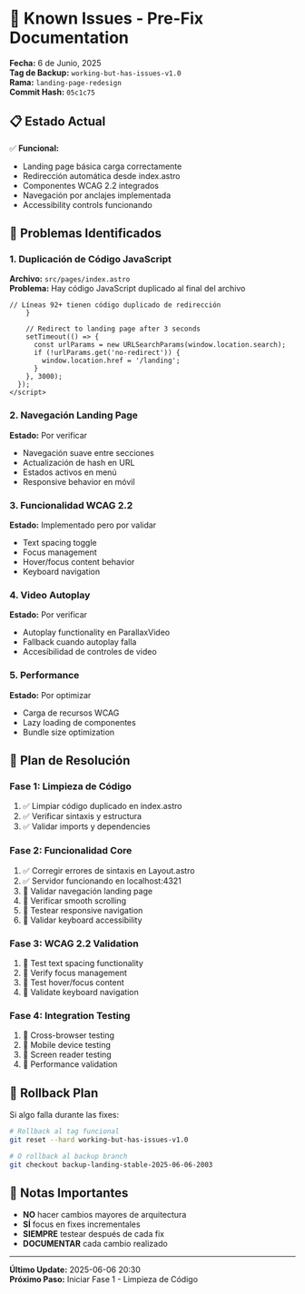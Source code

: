 # 🚨 Known Issues - Pre-Fix Documentation

**Fecha:** 6 de Junio, 2025  
**Tag de Backup:** `working-but-has-issues-v1.0`  
**Rama:** `landing-page-redesign`  
**Commit Hash:** `05c1c75`

## 📋 Estado Actual

✅ **Funcional:**
- Landing page básica carga correctamente
- Redirección automática desde index.astro
- Componentes WCAG 2.2 integrados
- Navegación por anclajes implementada
- Accessibility controls funcionando

## 🐛 Problemas Identificados

### 1. **Duplicación de Código JavaScript**
**Archivo:** `src/pages/index.astro`  
**Problema:** Hay código JavaScript duplicado al final del archivo
```astro
// Líneas 92+ tienen código duplicado de redirección
    }
    
    // Redirect to landing page after 3 seconds
    setTimeout(() => {
      const urlParams = new URLSearchParams(window.location.search);
      if (!urlParams.get('no-redirect')) {
        window.location.href = '/landing';
      }
    }, 3000);
  });
</script>
```

### 2. **Navegación Landing Page**
**Estado:** Por verificar
- Navegación suave entre secciones
- Actualización de hash en URL
- Estados activos en menú
- Responsive behavior en móvil

### 3. **Funcionalidad WCAG 2.2**
**Estado:** Implementado pero por validar
- Text spacing toggle
- Focus management
- Hover/focus content behavior
- Keyboard navigation

### 4. **Video Autoplay**
**Estado:** Por verificar
- Autoplay functionality en ParallaxVideo
- Fallback cuando autoplay falla
- Accesibilidad de controles de video

### 5. **Performance**
**Estado:** Por optimizar
- Carga de recursos WCAG
- Lazy loading de componentes
- Bundle size optimization

## 🎯 Plan de Resolución

### **Fase 1: Limpieza de Código**
1. ✅ Limpiar código duplicado en index.astro
2. ✅ Verificar sintaxis y estructura
3. ✅ Validar imports y dependencies

### **Fase 2: Funcionalidad Core**
1. ✅ Corregir errores de sintaxis en Layout.astro
2. ✅ Servidor funcionando en localhost:4321
3. 🔄 Validar navegación landing page
4. 🔄 Verificar smooth scrolling
5. 🔄 Testear responsive navigation
6. 🔄 Validar keyboard accessibility

### **Fase 3: WCAG 2.2 Validation**
1. 🔄 Test text spacing functionality
2. 🔄 Verify focus management
3. 🔄 Test hover/focus content
4. 🔄 Validate keyboard navigation

### **Fase 4: Integration Testing**
1. 🔄 Cross-browser testing
2. 🔄 Mobile device testing
3. 🔄 Screen reader testing
4. 🔄 Performance validation

## 🚨 Rollback Plan

Si algo falla durante las fixes:

```bash
# Rollback al tag funcional
git reset --hard working-but-has-issues-v1.0

# O rollback al backup branch
git checkout backup-landing-stable-2025-06-06-2003
```

## 📝 Notas Importantes

- **NO** hacer cambios mayores de arquitectura
- **SÍ** focus en fixes incrementales
- **SIEMPRE** testear después de cada fix
- **DOCUMENTAR** cada cambio realizado

---

**Último Update:** 2025-06-06 20:30  
**Próximo Paso:** Iniciar Fase 1 - Limpieza de Código
